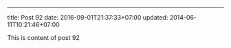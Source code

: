 ---
title: Post 92
date: 2016-09-01T21:37:33+07:00
updated: 2014-06-11T10:21:46+07:00

This is content of post 92